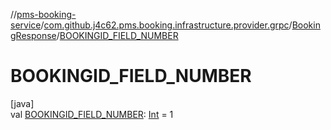 //[pms-booking-service](../../../index.md)/[com.github.j4c62.pms.booking.infrastructure.provider.grpc](../index.md)/[BookingResponse](index.md)/[BOOKINGID_FIELD_NUMBER](-b-o-o-k-i-n-g-i-d_-f-i-e-l-d_-n-u-m-b-e-r.md)

# BOOKINGID_FIELD_NUMBER

[java]\
val [BOOKINGID_FIELD_NUMBER](-b-o-o-k-i-n-g-i-d_-f-i-e-l-d_-n-u-m-b-e-r.md): [Int](https://kotlinlang.org/api/core/kotlin-stdlib/kotlin/-int/index.html) =
1